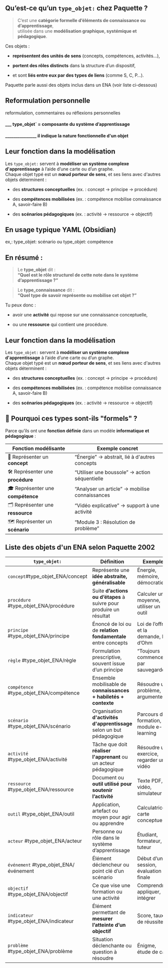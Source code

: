 

##  Qu’est-ce qu’un `type_objet:` chez Paquette ?

> C’est une **catégorie formelle d’éléments de connaissance ou d’apprentissage**,  
> utilisée dans une **modélisation graphique, systémique et pédagogique**.

Ces objets :

- **représentent des unités de sens** (concepts, compétences, activités…),
    
- **portent des rôles distincts** dans la structure d’un dispositif,
    
- et sont **liés entre eux par des types de liens** (comme S, C, P…).
    

Paquette parle aussi des objets inclus dans un ENA (voir liste ci-dessous)

## Reformulation personnelle
reformulation, commentaires ou réflexions personnelles
#### ___ type_objet` = composante du système d’apprentissage 
#### _______________ il indique la nature fonctionnelle d'un objet




## Leur fonction dans la modélisation

Les `type_objet:` servent à **modéliser un système complexe d'apprentissage** à l’aide d’une carte ou d’un graphe.  
Chaque objet typé est un **nœud porteur de sens**, et ses liens avec d'autres objets déterminent :

- des **structures conceptuelles** (ex. : concept → principe → procédure)
    
- des **compétences mobilisées** (ex. : compétence mobilise connaissance A, savoir-faire B)
    
- des **scénarios pédagogiques** (ex. : activité → ressource → objectif)




## En usage typique YAML (Obsidian)

ex,: type_objet: scénario ou type_objet: compétence




## En résumé :

> Le **type_objet** dit :  
> **“Quel est le rôle structurel de cette note dans le système d’apprentissage ?”**

> Le **type_connaissance** dit :  
> **“Quel type de savoir représente ou mobilise cet objet ?”**

Tu peux donc :

- avoir une **activité** qui repose sur une connaissance conceptuelle,
    
- ou une **ressource** qui contient une procédure.



##  Leur fonction dans la modélisation

Les `type_objet:` servent à **modéliser un système complexe d'apprentissage** à l’aide d’une carte ou d’un graphe.  
Chaque objet typé est un **nœud porteur de sens**, et ses liens avec d'autres objets déterminent :

- des **structures conceptuelles** (ex. : concept → principe → procédure)
    
- des **compétences mobilisées** (ex. : compétence mobilise connaissance A, savoir-faire B)
    
- des **scénarios pédagogiques** (ex. : activité → ressource → objectif)
    



## 🎯 Pourquoi ces types sont-ils "formels" ?

Parce qu’ils ont une **fonction définie** dans un modèle **informatique et pédagogique** :

|Fonction modélisante|Exemple concret|
|---|---|
|🧠 Représenter un **concept**|“Énergie” → abstrait, lié à d'autres concepts|
|🛠️ Représenter une **procédure**|“Utiliser une boussole” → action séquentielle|
|🎓 Représenter une **compétence**|“Analyser un article” → mobilise connaissances|
|🗂️ Représenter une **ressource**|“Vidéo explicative” → support à une activité|
|🗺️ Représenter un **scénario**|“Module 3 : Résolution de problème”|


## Liste des objets d'un ENA selon Paquette 2002


| `type_objet:`                       | Définition                                                            | Exemple                                  |
| ----------------------------------- | --------------------------------------------------------------------- | ---------------------------------------- |
| `concept`#type_objet_ENA/concept        | Représente une **idée abstraite, généralisable**                      | Énergie, mémoire, démocratie             |
| `procédure` #type_objet_ENA/procédure   | Suite **d’actions ou d’étapes** à suivre pour produire un résultat    | Calculer une moyenne, utiliser un outil  |
| `principe` #type_objet_ENA/principe     | Énoncé de loi ou de **relation fondamentale** entre concepts          | Loi de l’offre et la demande, Loi d’Ohm  |
| `règle` #type_objet_ENA/règle           | Formulation prescriptive, souvent issue d’un principe                 | “Toujours commencer par sauvegarder”     |
| `compétence` #type_objet_ENA/compétence | Ensemble mobilisable de **connaissances + habiletés + contexte**      | Résoudre un problème, argumenter         |
| `scénario` #type_objet_ENA/scénario     | Organisation **d'activités d'apprentissage** selon un but pédagogique | Parcours de formation, module e-learning |
| `activité` #type_objet_ENA/activité     | Tâche que doit **réaliser l'apprenant** ou un acteur pédagogique      | Résoudre un exercice, regarder une vidéo |
| `ressource` #type_objet_ENA/ressource   | Document ou **outil utilisé pour soutenir l’activité**                | Texte PDF, vidéo, simulateur             |
| `outil` #type_objet_ENA/outil           | Application, artefact ou moyen pour agir ou apprendre                 | Calculatrice, carte conceptuelle         |
| `acteur` #type_objet_ENA/acteur         | Personne ou rôle dans le système d’apprentissage                      | Étudiant, formateur, tuteur              |
| `événement` #type_objet_ENA/événement   | Élément déclencheur ou point clé d’un scénario                        | Début d’une session, évaluation finale   |
| `objectif` #type_objet_ENA/objectif     | Ce que vise une formation ou une activité                             | Comprendre, appliquer, intégrer          |
| `indicateur` #type_objet_ENA/indicateur | Élément permettant de **mesurer l’atteinte d’un objectif**            | Score, taux de réussite                  |
| `problème` #type_objet_ENA/problème     | Situation déclenchante ou question à résoudre                         | Énigme, étude de cas                     |

